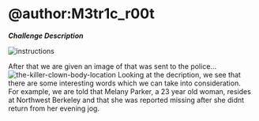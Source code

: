 # @author:M3tr1c_r00t

_**Challenge Description**_

![instructions](https://user-images.githubusercontent.com/99975622/202455677-587ec762-2975-46ce-86e9-fabd8819693d.png)

After that we are given an image of that was sent to the police...
![the-killer-clown-body-location](https://user-images.githubusercontent.com/99975622/202455865-cfe30ea2-174d-48ab-b0f5-60a80f7b97f0.jpg)
Looking at the decription, we see that there are some interesting words which we can take into consideration.<br>
For example, we are told that Melany Parker, a 23 year old woman, resides at Northwest Berkeley and that she was reported missing after she didnt return from her evening jog.
